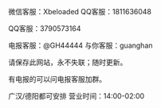 微信客服：Xbeloaded
QQ客服：1811636048

QQ客服：3790573164

电报客服：@GH44444
与你客服：guanghan

请保存此网站，永不失联；随时更新。

有电报的可以问电报客服加群。

广汉/德阳都可安排 营业时间：14:00-02:00
